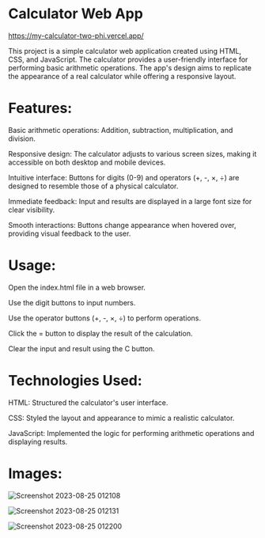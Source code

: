 # Calculator Web App

https://my-calculator-two-phi.vercel.app/

This project is a simple calculator web application created using HTML, CSS, and JavaScript. The calculator provides a user-friendly interface for performing basic arithmetic operations. The app's design aims to replicate the appearance of a real calculator while offering a responsive layout.

# Features:

Basic arithmetic operations: Addition, subtraction, multiplication, and division.

Responsive design: The calculator adjusts to various screen sizes, making it accessible on both desktop and mobile devices.

Intuitive interface: Buttons for digits (0-9) and operators (+, -, ×, ÷) are designed to resemble those of a physical calculator.

Immediate feedback: Input and results are displayed in a large font size for clear visibility.

Smooth interactions: Buttons change appearance when hovered over, providing visual feedback to the user.

# Usage:

Open the index.html file in a web browser.

Use the digit buttons to input numbers.

Use the operator buttons (+, -, ×, ÷) to perform operations.

Click the = button to display the result of the calculation.

Clear the input and result using the C button.

# Technologies Used:

HTML: Structured the calculator's user interface.

CSS: Styled the layout and appearance to mimic a realistic calculator.

JavaScript: Implemented the logic for performing arithmetic operations and displaying results.

# Images:

![Screenshot 2023-08-25 012108](https://github.com/gauravdev01/Web-Development-Projects/assets/109756079/ff24614a-03ce-4931-9601-c41a3defb78a)

![Screenshot 2023-08-25 012131](https://github.com/gauravdev01/Web-Development-Projects/assets/109756079/d33b8626-29ce-41d6-bfcf-7e06448e7596)

![Screenshot 2023-08-25 012200](https://github.com/gauravdev01/Web-Development-Projects/assets/109756079/ec039c70-6d3f-4cff-b5d3-0997be9cac87)

